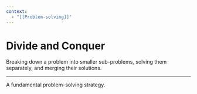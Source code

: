 ```yaml
---
context:
  - "[[Problem-solving]]"
---
```


# Divide and Conquer

Breaking down a problem into smaller sub-problems, solving them separately, and merging their solutions.

---

A fundamental problem-solving strategy.
